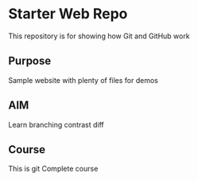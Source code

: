 # Starter Web Repo

This repository is for showing how Git and GitHub work

## Purpose

Sample website with plenty of files for demos

## AIM
Learn branching contrast diff

## Course
This is git Complete course
